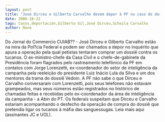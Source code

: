 ```yaml
---
layout: post
title: "José Dirceu e Gilberto Carvalho devem depor à PF no caso do dossiê"
date: 2006-10-22
tags: Casos,deportación,Gilberto Gil,José Dirceu,Scheila Carvalho
author: None
---
```

Do Jornal do Commercio
CUIAB?? - José Dirceu e Gilberto Carvalho estão na mira da Pol?cia Federal e podem ser chamados a depor no inquérito que apura a operação pela qual petistas tentaram comprar um dossiê contra os tucanos. 
O ex-ministro-chefe da Casa Civil e o chefe-de-gabinete da Presidência foram flagrados pelo rastreamento telefônico da PF em contatos com Jorge Lorenzetti, ex-coordenador do setor de inteligência da campanha pela reeleição do presidente Luiz Inácio Lula da Silva e um dos mentores da trama do dossiê Vedoin. 
A PF não sabe o que Dirceu e Carvalho conversaram com Lorenzetti, pois seus telefones não estavam grampeados, mas seus números estão registrados no histórico de chamadas feitas e recebidas pelo ex-coordenador da área de inteligência da campanha - a Abin do PT. 
Os federais suspeitam que Dirceu e Carvalho estariam acompanhando o desfecho da operação de compra do dossiê que pretendia ligar os tucanos à máfia das sanguessugas.
Leia mais aqui (assinantes JC e UOL). 